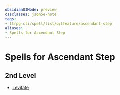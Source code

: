 ```yaml
---
obsidianUIMode: preview
cssclasses: json5e-note
tags:
- ttrpg-cli/spell/list/optfeature/ascendant-step
aliases:
- Spells for Ascendant Step
---
```

# Spells for Ascendant Step

## 2nd Level

- [Levitate](Інструменти%20ДМ/CLI/spells/levitate-xphb.md "XPHB")